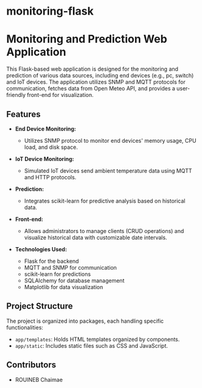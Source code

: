 # monitoring-flask

# Monitoring and Prediction Web Application

This Flask-based web application is designed for the monitoring and prediction of various data sources, including end devices (e.g., pc, switch) and IoT devices. The application utilizes SNMP and MQTT protocols for communication, fetches data from Open Meteo API, and provides a user-friendly front-end for visualization.

## Features

- **End Device Monitoring:**
  - Utilizes SNMP protocol to monitor end devices' memory usage, CPU load, and disk space.
  
- **IoT Device Monitoring:**
  - Simulated IoT devices send ambient temperature data using MQTT and HTTP protocols.

- **Prediction:**
  - Integrates scikit-learn for predictive analysis based on historical data.

- **Front-end:**
  - Allows administrators to manage clients (CRUD operations) and visualize historical data with customizable date intervals.

- **Technologies Used:**
  - Flask for the backend
  - MQTT and SNMP for communication
  - scikit-learn for predictions
  - SQLAlchemy for database management
  - Matplotlib for data visualization

## Project Structure

The project is organized into packages, each handling specific functionalities:
- `app/templates`: Holds HTML templates organized by components.
- `app/static`: Includes static files such as CSS and JavaScript.


## Contributors

- ROUINEB Chaimae


